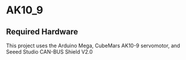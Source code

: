 # AK10_9
 
## Required Hardware
This project uses the Arduino Mega, CubeMars AK10-9 servomotor, and Seeed Studio CAN-BUS Shield V2.0
